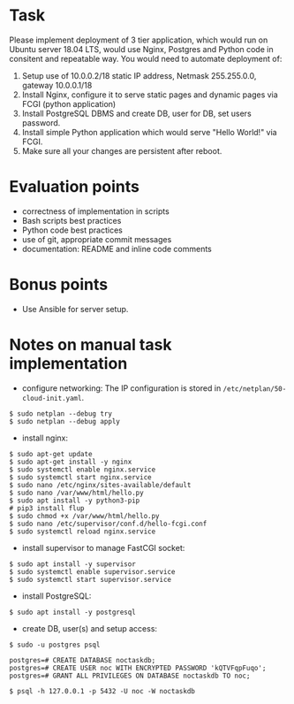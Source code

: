 # Task
Please implement deployment of 3 tier application, which would run on Ubuntu server 18.04 LTS, would use Nginx, Postgres and Python code in consitent and repeatable way. You would need to automate deployment of:
1. Setup use of 10.0.0.2/18 static IP address, Netmask 255.255.0.0, gateway 10.0.0.1/18
2. Install Nginx, configure it to serve static pages and dynamic pages via FCGI (python application)
3. Install PostgreSQL DBMS and create DB, user for DB, set users password.
4. Install simple Python application which would serve "Hello World!" via FCGI.
5. Make sure all your changes are persistent after reboot.

# Evaluation points
* correctness of implementation in scripts
* Bash scripts best practices
* Python code best practices
* use of git, appropriate commit messages
* documentation: README and inline code comments
# Bonus points
* Use Ansible for server setup.

# Notes on manual task implementation
* configure networking:
The IP configuration is stored in `/etc/netplan/50-cloud-init.yaml`.
```
$ sudo netplan --debug try
$ sudo netplan --debug apply
```
* install nginx:
```
$ sudo apt-get update
$ sudo apt-get install -y nginx
$ sudo systemctl enable nginx.service
$ sudo systemctl start nginx.service
$ sudo nano /etc/nginx/sites-available/default
$ sudo nano /var/www/html/hello.py
$ sudo apt install -y python3-pip
# pip3 install flup
$ sudo chmod +x /var/www/html/hello.py
$ sudo nano /etc/supervisor/conf.d/hello-fcgi.conf
$ sudo systemctl reload nginx.service
```
* install supervisor to manage FastCGI socket:
```
$ sudo apt install -y supervisor
$ sudo systemctl enable supervisor.service
$ sudo systemctl start supervisor.service
```
* install PostgreSQL:
```
$ sudo apt install -y postgresql
```
* create DB, user(s) and setup access:
```
$ sudo -u postgres psql

postgres=# CREATE DATABASE noctaskdb;
postgres=# CREATE USER noc WITH ENCRYPTED PASSWORD 'kQTVFqpFuqo';
postgres=# GRANT ALL PRIVILEGES ON DATABASE noctaskdb TO noc;

$ psql -h 127.0.0.1 -p 5432 -U noc -W noctaskdb
```